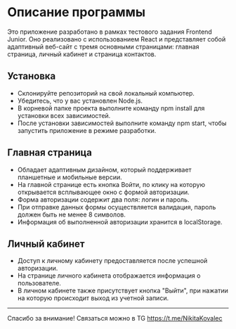 # Описание программы

Это приложение разработано в рамках тестового задания Frontend Junior. Оно реализовано с использованием React и представляет собой адаптивный веб-сайт с тремя основными страницами: главная страница, личный кабинет и страница контактов.

## Установка

- Склонируйте репозиторий на свой локальный компьютер.
- Убедитесь, что у вас установлен Node.js.
- В корневой папке проекта выполните команду npm install для установки всех зависимостей.
- После установки зависимостей выполните команду npm start, чтобы запустить приложение в режиме разработки.

## Главная страница

- Обладает адаптивным дизайном, который поддерживает планшетные и мобильные версии.
- На главной странице есть кнопка Войти, по клику на которую открывается всплывающее окно с формой авторизации.
- Форма авторизации содержит два поля: логин и пароль.
- При отправке данных формы осуществляется валидация, пароль должен быть не менее 8 символов.
- Информация об выполненной авторизации хранится в localStorage.

## Личный кабинет

- Доступ к личному кабинету предоставляется после успешной авторизации.
- На странице личного кабинета отображается информация о пользователе.
- В личном кабинете также присутствует кнопка "Выйти", при нажатии на которую происходит выход из учетной записи.

---

Спасибо за внимание! Связаться можно в TG https://t.me/NikitaKovalec